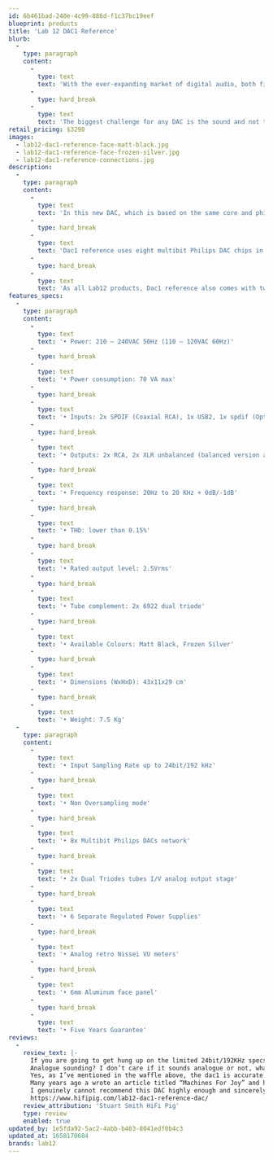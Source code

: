```yaml
---
id: 6b461bad-240e-4c99-886d-f1c37bc19eef
blueprint: products
title: 'Lab 12 DAC1 Reference'
blurb:
  -
    type: paragraph
    content:
      -
        type: text
        text: 'With the ever-expanding market of digital audio, both files and online streaming services, more and more people are discovering the world of digital audio. Furthermore, in the past few years many of the most demanding music lovers and audiophiles have discovered the unique sound of non-oversampling DACs to make the most of their digital audio sources.'
      -
        type: hard_break
      -
        type: text
        text: 'The biggest challenge for any DAC is the sound and not the ‘’numbers’’. Digital by default sounds very different when compared to analog and we at Lab12 have spent countless hours striving for the perfect voicing that resembles the very best qualities of analog. We couldn’t be more proud of our newest creation Dac1 reference'
retail_pricing: $3290
images:
  - lab12-dac1-reference-face-matt-black.jpg
  - lab12-dac1-reference-face-frozen-silver.jpg
  - lab12-dac1-reference-connections.jpg
description:
  -
    type: paragraph
    content:
      -
        type: text
        text: 'In this new DAC, which is based on the same core and philosophy as the successful and multi- awarded Lab12 Dac1 Special Edition, we pushed the limits even more in all stages, such as power supply stages, digital inputs crucial paths and receivers, jitter reduction etc, in order to reach the closest approach to the original analog sound.'
      -
        type: hard_break
      -
        type: text
        text: 'Dac1 reference uses eight multibit Philips DAC chips in a complex parallel configuration right after an efficient layout digital receiver stage, allied with two dual triodes tubes in output stage. Each and every part has been selected for its sonic value that brings identifiable and coherent benefits to the final sound you will hear. The result is one of a kind emotional and transparent sonic performance.'
      -
        type: hard_break
      -
        type: text
        text: 'As all Lab12 products, Dac1 reference also comes with two colour choices of glass blasting anodizing finish.'
features_specs:
  -
    type: paragraph
    content:
      -
        type: text
        text: '• Power: 210 – 240VAC 50Hz (110 – 120VAC 60Hz)'
      -
        type: hard_break
      -
        type: text
        text: '• Power consumption: 70 VA max'
      -
        type: hard_break
      -
        type: text
        text: '• Inputs: 2x SPDIF (Coaxial RCA), 1x USB2, 1x spdif (Optical Toslink)'
      -
        type: hard_break
      -
        type: text
        text: '• Outputs: 2x RCA, 2x XLR unbalanced (balanced version available)'
      -
        type: hard_break
      -
        type: text
        text: '• Frequency response: 20Hz to 20 KHz + 0dB/-1dB'
      -
        type: hard_break
      -
        type: text
        text: '• THD: lower than 0.15%'
      -
        type: hard_break
      -
        type: text
        text: '• Rated output level: 2.5Vrms'
      -
        type: hard_break
      -
        type: text
        text: '• Tube complement: 2x 6922 dual triode'
      -
        type: hard_break
      -
        type: text
        text: '• Available Colours: Matt Black, Frozen Silver'
      -
        type: hard_break
      -
        type: text
        text: '• Dimensions (WxHxD): 43x11x29 cm'
      -
        type: hard_break
      -
        type: text
        text: '• Weight: 7.5 Kg'
  -
    type: paragraph
    content:
      -
        type: text
        text: '• Input Sampling Rate up to 24bit/192 kHz'
      -
        type: hard_break
      -
        type: text
        text: '• Non Oversampling mode'
      -
        type: hard_break
      -
        type: text
        text: '• 8x Multibit Philips DACs network'
      -
        type: hard_break
      -
        type: text
        text: '• 2x Dual Triodes tubes I/V analog output stage'
      -
        type: hard_break
      -
        type: text
        text: '• 6 Separate Regulated Power Supplies'
      -
        type: hard_break
      -
        type: text
        text: '• Analog retro Nissei VU meters'
      -
        type: hard_break
      -
        type: text
        text: '• 6mm Aluminum face panel'
      -
        type: hard_break
      -
        type: text
        text: '• Five Years Guarantee'
reviews:
  -
    review_text: |-
      If you are going to get hung up on the limited 24bit/192KHz specs of the dac1 then move along, there is nothing for you to see here and you will need to find yourself a machine with better on-paper specifications. If you care about connecting with the music you love then you need to get the dac1 auditioned, it’s a truly fabulous bit of kit that allows the music to just play, and for the listener to listen to the music and not the equipment  – that’s what I took from it anyway.
      Analogue sounding? I don’t care if it sounds analogue or not, what is analogue sounding, anyway? What I do know is that it has transformed this little, and relatively modest, system into something that I would genuinely pit against anything under 15K for sheer musical enjoyment and the dac1 plays no small part in this.
      Yes, as I’ve mentioned in the waffle above, the dac1 is accurate and expansive in its presentation, but then there is a certain “je ne sais quoi” that lifts this DAC above and beyond what I could possibly expect for a sub €3K box. It really is that good and the previous DAC was sold to fund it. It’s going nowhere and I genuinely think I would have to spend a good deal more to get more musical enjoyment from a DAC in this system.
      Many years ago a wrote an article titled “Machines For Joy” and here we have just such a machine!
      I genuinely cannot recommend this DAC highly enough and sincerely considered creating a new “Editors Choice” award for it – it is that good a sounding bit of kit!
      https://www.hifipig.com/lab12-dac1-reference-dac/
    review_attribution: 'Stuart Smith HiFi Pig'
    type: review
    enabled: true
updated_by: 1e5fda92-5ac2-4abb-b403-8041edf0b4c3
updated_at: 1658170684
brands: lab12
---
```


